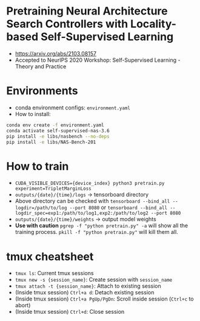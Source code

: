 # Pretraining Neural Architecture Search Controllers with Locality-based Self-Supervised Learning
- https://arxiv.org/abs/2103.08157
- Accepted to NeurIPS 2020 Workshop: Self-Supervised Learning - Theory and Practice

# Environments
- conda environment configs: `environment.yaml`
- How to install:
```bash
conda env create -f environment.yaml
conda activate self-supervised-nas-3.6
pip install -e libs/nasbench --no-deps
pip install -e libs/NAS-Bench-201
```

# How to train
- `CUDA_VISIBLE_DEVICES={device_index} python3 pretrain.py experiment=TripletMarginLoss`
- `outputs/{date}/{time}/logs` -> tensorboard directory
- Above directory can be checked with `tensorboard --bind_all --logdir=/path/to/log --port 8080` or `tensorboard --bind_all --logdir_spec=exp1:/path/to/log1,exp2:/path/to/log2 --port 8080`
- `outputs/{date}/{time}/weights` -> output model weights
- **Use with caution** `pgrep -f "python pretrain.py" -a` will show all the training process. `pkill -f "python pretrain.py"` will kill them all.

# tmux cheatsheet
- `tmux ls`: Current tmux sessions
- `tmux new -s {session_name}`: Create session with `session_name`
- `tmux attach -t {session_name}`: Attach to existing session
- (Inside tmux session) `Ctrl+a d`: Detach existing session
- (Inside tmux session) `Ctrl+a PgUp/PgDn`: Scroll inside session (`Ctrl+c` to abort)
- (Inside tmux session) `Ctrl+d`: Close session
